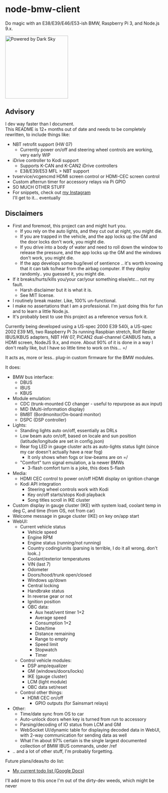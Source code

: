 # node-bmw-client
Do magic with an E38/E39/E46/E53-ish BMW, Raspberry Pi 3, and Node.js 9.x.  

<img src="https://darksky.net/dev/img/attribution/poweredby-oneline.png" href="https://darksky.net/poweredby" alt="Powered by Dark Sky" width="200">

## Advisory
I dev way faster than I document.  
This README is 12+ months out of date and needs to be completely rewritten, to include things like:
* NBT retrofit support (HW 07)
  * Currently power on/off and steering wheel controls are working, very early WIP
* iDrive controller to Kodi support
  * Supports K-CAN and K-CAN2 iDrive controllers
  * E38/E39/E53 MFL > NBT support
* tvservice/vcgencmd HDMI screen control or HDMI-CEC screen control
* Custom afterrun timer for accessory relays via Pi GPIO
* SO MUCH OTHER STUFF
* For snippets, check out <a href="https://www.instagram.com/hotgarbagellc/">my Instagram</a>  
I'll get to it... eventually  

## Disclaimers
* First and foremost, this project can and might hurt you.
  * If you rely on the auto lights, and they cut out at night, you might die.
  * If you are trapped in the vehicle, and the app locks up the GM and the door locks don't work, you might die.
  * If you drive into a body of water and need to roll down the window to release the pressure, and the app locks up the GM and the windows don't work, you might die.
  * If the app develops some bug/level of sentience .. it's worth knowing that it can talk to/hear from the airbag computer. If they deploy randomly.. you guessed it, you might die.
* If it breaks/hurts/kills you/your car/your something else/etc... not my fault.
  * Harsh disclaimer but it is what it is.
  * See MIT license.
* I routinely break master. Like, 100% un-functional.
* I make no assertations that I am a professional. I'm just doing this for fun and to learn a little Node.js.
* It's probably best to use this project as a reference versus fork it.

Currently being developed using a US-spec 2000 E39 540i, a US-spec 2002 E39 M5, two Raspberry Pi 3s running Raspbian stretch, Rolf Resler IBUS/KBUS adapters, NBT HW 07, PiCAN2 dual-channel CANBUS hats, a HDMI screen, NodeJS 9.x, and more.
About 90% of it is done in a way I don't really like, but I have so little time to work on this... =/

It acts as, more or less.. plug-in custom firmware for the BMW modules.

It does:
* BMW bus interface:
  * DBUS
  * IBUS
  * KBUS
* Module emulation:
  * CDC (trunk-mounted CD changer - useful to repurpose as aux input)
  * MID (Multi-information display)
  * BMBT (Bordmonitor/On-board monitor)
  * DSPC (DSP controller)
* Lights:
  * Standing lights auto on/off, essentially as DRLs
  * Low beam auto on/off, based on locale and sun position (latitude/longitude are set in config.json)
  * Rear fog LED in gauge cluster acts as auto-lights status light (since my car doesn't actually have a rear fog)
    * It only shows when fogs or low-beams are on =/
  * "Comfort" turn signal emulation, a la newer BMWs
    * 3-flash comfort turn is a joke, this does 5-flash
* Media:
  * HDMI CEC control to power on/off HDMI display on ignition change
  * Kodi API integration
    * Steering wheel controls work with Kodi
    * Key on/off starts/stops Kodi playback
    * Song titles scroll in IKE cluster
* Custom display in gauge cluster (IKE) with system load, coolant temp in deg C, and time (from OS, not from car)
* Welcome message in gauge cluster (IKE) on key on/app start
* WebUI:
  * Current vehicle status
    * Vehicle speed
    * Engine RPM
    * Engine status (running/not running)
    * Country coding/units (parsing is terrible, I do it all wrong, don't look..)
    * Coolant/exterior temperatures
    * VIN (last 7)
    * Odometer
    * Doors/hood/trunk open/closed
    * Windows up/down
    * Central locking
    * Handbrake status
    * In reverse gear or not
    * Ignition position
    * OBC data:
      * Aux heat/vent timer 1+2
      * Average speed
      * Consumption 1+2
      * Date/time
      * Distance remaining
      * Range to empty
      * Speed limit
      * Stopwatch
      * Timer
  * Control vehicle modules:
    * DSP amp/equalizer
    * GM (windows/doors/locks)
    * IKE (gauge cluster)
    * LCM (light module)
    * OBC data set/reset
  * Control other things:
    * HDMI CEC on/off
		* GPIO outputs (for Sainsmart relays)
* Other:
  * Time/date sync from OS to car
  * Auto-unlock doors when key is turned from run to accessory
  * Parsing/decoding of IO status from LCM and GM
  * WebSocket UI/dynamic table for displaying decoded data in WebUI, with 2-way communication for sending data as well
  * What I'm about 97% certain is the single largest documented collection of BMW IBUS commands, under /ref 
* .. and a lot of other stuff, I'm probably forgetting.

Future plans/ideas/to do list:
* [My current todo list (Google Docs)](https://docs.google.com/document/d/18HyEHyixTG1MqpJNxdOfWh4I4G5pGTjdKz1ye05hFMA/edit?usp=sharing)

I'll add more to this once I'm out of the dirty-dev weeds, which might be never
